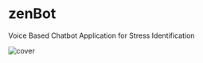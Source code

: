 # zenBot
Voice Based Chatbot Application for Stress Identification

![cover](https://github.com/RuwanaraT/zenBot/assets/79169142/d5c41687-920e-4f41-96b5-d0f76f8de3db)
